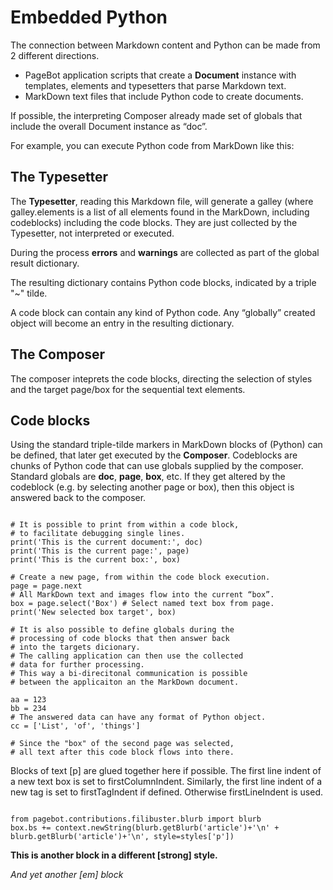
# Embedded Python
The connection between Markdown content and Python can be made from 2 different directions. 

* PageBot application scripts that create a **Document** instance with templates, elements and typesetters that parse Markdown text.
* MarkDown text files that include Python code to create documents.

If possible, the interpreting Composer already made set of globals that include the overall Document instance as “doc”.

For example, you can execute Python code from MarkDown like this:

## The Typesetter

The **Typesetter**, reading this Markdown file, will generate a galley (where galley.elements is a list of all elements found in the MarkDown, including codeblocks) including the code blocks. They are just collected by the Typesetter, not interpreted or executed.

During the process **errors** and **warnings** are collected as part of the global result dictionary.

The resulting dictionary contains Python code blocks, indicated by a triple "~" tilde.

A code block can contain any kind of Python code. Any “globally” created object will become an entry in the resulting dictionary.

## The Composer

The composer inteprets the code blocks, directing the selection of styles and the target page/box for the sequential text elements.

## Code blocks

Using the standard triple-tilde markers in MarkDown blocks of (Python) can be defined, that later get executed by the **Composer**. 
Codeblocks are chunks of Python code that can use globals supplied by the composer. Standard globals are **doc**, **page**, **box**, etc. If they get altered by the codeblock (e.g. by selecting another page or box), then this object is answered back to the composer.

~~~

# It is possible to print from within a code block, 
# to facilitate debugging single lines.
print('This is the current document:', doc)
print('This is the current page:', page)
print('This is the current box:', box)

# Create a new page, from within the code block execution.
page = page.next 
# All MarkDown text and images flow into the current “box”.
box = page.select('Box') # Select named text box from page.
print('New selected box target', box)

# It is also possible to define globals during the 
# processing of code blocks that then answer back 
# into the targets dicionary. 
# The calling application can then use the collected 
# data for further processing. 
# This way a bi-direcitonal communication is possible 
# between the applicaiton an the MarkDown document.

aa = 123
bb = 234
# The answered data can have any format of Python object.
cc = ['List', 'of', 'things']

# Since the "box" of the second page was selected,
# all text after this code block flows into there.

~~~

Blocks of text [p] are glued together here if possible. The first line indent of a new text box is set to firstColumnIndent.
Similarly, the first line indent of a new tag is set to firstTagIndent if defined. Otherwise firstLineIndent is used.

~~~

from pagebot.contributions.filibuster.blurb import blurb
box.bs += context.newString(blurb.getBlurb('article')+'\n' + blurb.getBlurb('article')+'\n', style=styles['p'])

~~~

**This is another block in a different [strong] style.**

*And yet another [em] block*

